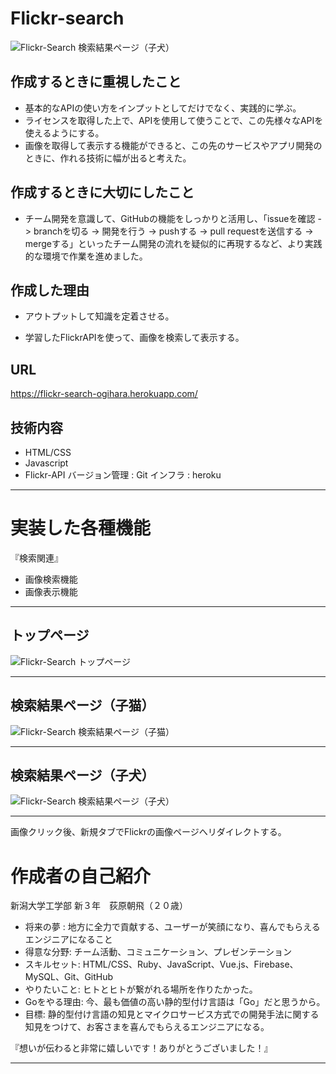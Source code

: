 # Flickr-search

![Flickr-Search 検索結果ページ（子犬）](https://i.gyazo.com/0d16b4d590b4fd17a9f71158a60d7909.png)

## 作成するときに重視したこと
- 基本的なAPIの使い方をインプットとしてだけでなく、実践的に学ぶ。
- ライセンスを取得した上で、APIを使用して使うことで、この先様々なAPIを使えるようにする。
- 画像を取得して表示する機能ができると、この先のサービスやアプリ開発のときに、作れる技術に幅が出ると考えた。

## 作成するときに大切にしたこと

- チーム開発を意識して、GitHubの機能をしっかりと活用し、「issueを確認 -> branchを切る -> 開発を行う -> pushする -> pull requestを送信する -> mergeする」といったチーム開発の流れを疑似的に再現するなど、より実践的な環境で作業を進めました。

## 作成した理由
- アウトプットして知識を定着させる。

- 学習したFlickrAPIを使って、画像を検索して表示する。

## URL

https://flickr-search-ogihara.herokuapp.com/

## 技術内容
- HTML/CSS
- Javascript
- Flickr-API
バージョン管理 : Git
インフラ : heroku

***
# 実装した各種機能

『検索関連』
- 画像検索機能
- 画像表示機能

***

## トップページ
![Flickr-Search トップページ](https://i.gyazo.com/0f0ba2c0ca47e06e0d91ba4eff51a832.png)

***

## 検索結果ページ（子猫）
![Flickr-Search 検索結果ページ（子猫）](https://i.gyazo.com/1dd7de102e2a1e55164c3d3d7d2e7c22.png)

***

## 検索結果ページ（子犬）
![Flickr-Search 検索結果ページ（子犬）](https://i.gyazo.com/0d16b4d590b4fd17a9f71158a60d7909.png)

***

画像クリック後、新規タブでFlickrの画像ページへリダイレクトする。

# 作成者の自己紹介

新潟大学工学部 新３年　荻原朝飛（２０歳）


- 将来の夢 : 地方に全力で貢献する、ユーザーが笑顔になり、喜んでもらえるエンジニアになること 
- 得意な分野: 
チーム活動、コミュニケーション、プレゼンテーション
- スキルセット: 
HTML/CSS、Ruby、JavaScript、Vue.js、Firebase、MySQL、Git、GitHub
- やりたいこと: 
ヒトとヒトが繋がれる場所を作りたかった。
- Goをやる理由: 
今、最も価値の高い静的型付け言語は「Go」だと思うから。
- 目標: 
静的型付け言語の知見とマイクロサービス方式での開発手法に関する知見をつけて、お客さまを喜んでもらえるエンジニアになる。

『想いが伝わると非常に嬉しいです！ありがとうございました！』

***
